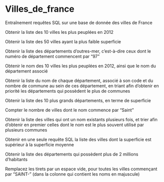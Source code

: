 # Villes_de_france
Entraînement requêtes SQL sur une base de donnée des villes de France
 
Obtenir la liste des 10 villes les plus peuplées en 2012

Obtenir la liste des 50 villes ayant la plus faible superficie

Obtenir la liste des départements d’outres-mer, c’est-à-dire ceux dont le numéro de département commencent par “97”

Obtenir le nom des 10 villes les plus peuplées en 2012, ainsi que le nom du département associé

Obtenir la liste du nom de chaque département, associé à son code et du nombre de commune au sein de ces département, en triant afin d’obtenir en priorité les départements qui possèdent le plus de communes

Obtenir la liste des 10 plus grands départements, en terme de superficie

Compter le nombre de villes dont le nom commence par “Saint”

Obtenir la liste des villes qui ont un nom existants plusieurs fois, et trier afin d’obtenir en premier celles dont le nom est le plus souvent utilisé par plusieurs communes

Obtenir en une seule requête SQL la liste des villes dont la superficie est supérieur à la superficie moyenne

Obtenir la liste des départements qui possèdent plus de 2 millions d’habitants

Remplacez les tirets par un espace vide, pour toutes les villes commençant par “SAINT-” (dans la colonne qui contient les noms en majuscule)
